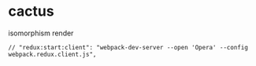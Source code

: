 # cactus
isomorphism render


    // "redux:start:client": "webpack-dev-server --open 'Opera' --config webpack.redux.client.js",